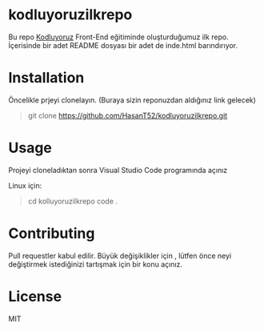 # kodluyoruzilkrepo
Bu repo [Kodluyoruz](https://www.kodluyoruz.org/) Front-End eğitiminde oluşturduğumuz ilk repo. İçerisinde bir adet README dosyası bir adet de inde.html barındırıyor.

# Installation 
Öncelikle prjeyi clonelayın. (Buraya sizin reponuzdan aldığınız link gelecek)
>git clone https://github.com/HasanT52/kodluyoruzilkrepo.git

# Usage
Projeyi cloneladıktan sonra Visual Studio Code programında açınız

Linux için:

>cd kolluyoruzilkrepo
code .

# Contributing 
Pull requestler kabul edilir. Büyük değişiklikler için , lütfen önce neyi değiştirmek istediğinizi tartışmak için bir konu açınız.

# License
MIT
